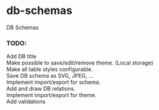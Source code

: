 # db-schemas
DB Schemas

### TODO:   
Add DB title   
Make possible to save/edit/remove theme. (Local storage)   
Make all table styles configurable.   
Save DB schema as SVG, JPEG, ...   
Implement import/export for schema.  
Add and draw DB relations.   
Implement import/export for theme.   
Add validations   

